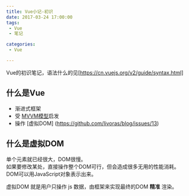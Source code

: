 ```yaml
---
title: Vue小记-初识
date: 2017-03-24 17:00:00
tags:
 - Vue
 - 笔记

categories:
 - Vue

---
```


Vue的初识笔记，语法什么的见[https://cn.vuejs.org/v2/guide/syntax.html]

<!-- MORE -->
## 什么是Vue  
- 渐进式框架
- 受 [MVVM模型](https://en.wikipedia.org/wiki/Model%E2%80%93view%E2%80%93viewmodel)启发
- 操作 [虚拟DOM] (https://github.com/livoras/blog/issues/13)


## 什么是虚拟DOM
单个元素就已经很大，DOM很慢。  
如果要修改某处，直接操作整个DOM可行，但会造成很多无用的性能消耗。  
DOM可以用JavaScript对象表示出来。

虚拟DOM 就是用户只操作 js 数据，由框架来实现最终的DOM **精准** 渲染。
